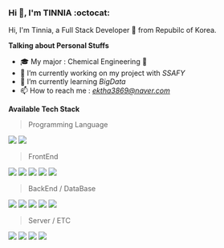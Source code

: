 ### Hi 👋, I'm TINNIA :octocat:

Hi, I'm Tinnia, a Full Stack Developer 🚀 from Repubilc of Korea.

**Talking about Personal Stuffs**

- :mortar_board: My major : Chemical Engineering :microscope:
- :office: I’m currently working on my project with *SSAFY*
- 🌱 I’m currently learning *BigData*
- 📫 How to reach me : *ektha3869@naver.com*


**Available Tech Stack**  

> Programming Language

<img src="https://img.icons8.com/color/30/000000/python.png"/> <img src="https://img.icons8.com/color/30/000000/java-coffee-cup-logo.png"/>

> FrontEnd

<img src="https://img.icons8.com/color/30/000000/html-5.png"/> <img src="https://img.icons8.com/color/30/000000/css3.png"/> <img src="https://img.icons8.com/color/30/000000/javascript-logo-1.png"/> <img src="https://img.icons8.com/color/30/000000/bootstrap.png"/> <img src="https://img.icons8.com/color/30/vue-js.png"/>


> BackEnd / DataBase

<img src="https://img.icons8.com/material/30/000000/django.png"/> <img src="https://img.icons8.com/color/30/000000/spring-logo.png"/> <img src="https://img.icons8.com/material/30/000000/json.png"/> <img src="https://img.icons8.com/color/30/000000/docker.png"/> <img src="https://img.icons8.com/color/30/000000/db-2.png"/>


> Server / ETC

<img src="https://img.icons8.com/color/30/000000/amazon-web-services.png"/> <img src="https://img.icons8.com/color/30/000000/nodejs.png"/> <img src="https://img.icons8.com/color/30/000000/git.png"/> <img src="https://img.icons8.com/color/30/000000/jira.png"/>


